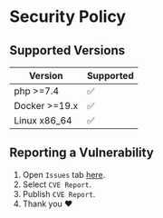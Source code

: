 # Security Policy

## Supported Versions

| Version | Supported          |
| ------- | ------------------ |
| php >=7.4   | :white_check_mark: |
| Docker >=19.x   | :white_check_mark: |
| Linux x86_64   | :white_check_mark: |

## Reporting a Vulnerability
1. Open  `Issues` tab [here](https://github.com/ZorgCC/psina-avatar-server/issues).
2. Select `CVE Report`.
3. Publish `CVE Report`.
4. Thank you :heart:
